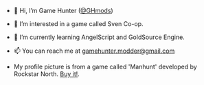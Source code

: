 - 👋 Hi, I’m Game Hunter (<a href="https://github.com/GHmods">@GHmods</a>)
- 👀 I’m interested in a game called Sven Co-op.
- 🌱 I’m currently learning AngelScript and GoldSource Engine.
- 📫 You can reach me at gamehunter.modder@gmail.com

- My profile picture is from a game called 'Manhunt' developed by Rockstar North. <a href="https://store.steampowered.com/app/12130/Manhunt/">Buy it!</a>.
<!---
GHmods/GHmods is a ✨ special ✨ repository because its `README.md` (this file) appears on your GitHub profile.
You can click the Preview link to take a look at your changes.
--->
